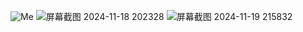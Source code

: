 ![Me](https://github.com/user-attachments/assets/df70b01a-eff6-48a1-a7d4-5a9b03b77c95)
![屏幕截图 2024-11-18 202328](https://github.com/user-attachments/assets/eade5ab5-eaee-4858-9feb-e61144daa5a4)
![屏幕截图 2024-11-19 215832](https://github.com/user-attachments/assets/b10929dd-8c11-498c-9b41-07f7c50d6f21)
